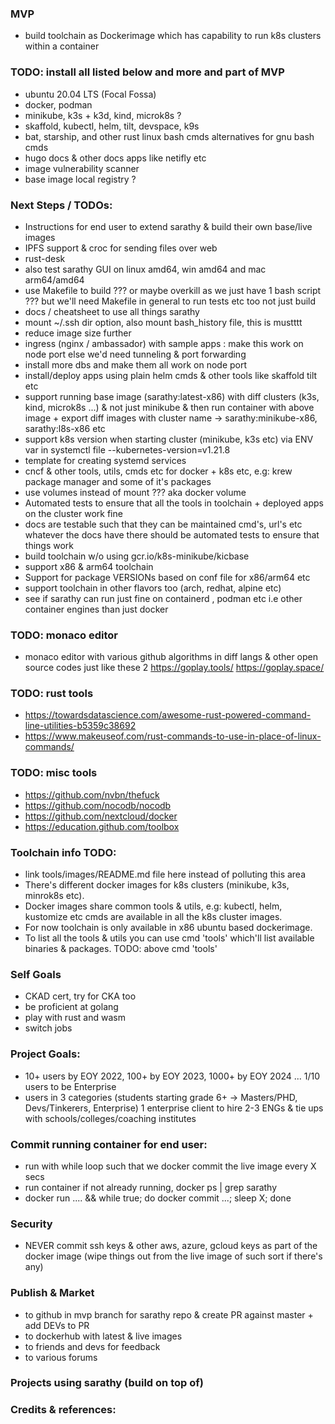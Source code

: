 ### MVP
- build toolchain as Dockerimage which has capability to run k8s clusters within a container

### TODO: install all listed below and more and part of MVP
- ubuntu 20.04 LTS (Focal Fossa)
- docker, podman
- minikube, k3s + k3d, kind, microk8s ?
- skaffold, kubectl, helm, tilt, devspace, k9s
- bat, starship, and other rust linux bash cmds alternatives for gnu bash cmds
- hugo docs & other docs apps like netifly etc
- image vulnerability scanner
- base image local registry ?

### Next Steps / TODOs:
- Instructions for end user to extend sarathy & build their own base/live images
- IPFS support & croc for sending files over web
- rust-desk
- also test sarathy GUI on linux amd64, win amd64 and mac arm64/amd64
- use Makefile to build ??? or maybe overkill as we just have 1 bash script ??? but we'll need Makefile in general to run tests etc too not just build
- docs / cheatsheet to use all things sarathy
- mount ~/.ssh dir option, also mount bash_history file, this is mustttt
- reduce image size further
- ingress (nginx / ambassador) with sample apps : make this work on node port else we'd need tunneling & port forwarding
- install more dbs and make them all work on node port 
- install/deploy apps using plain helm cmds & other tools like skaffold tilt etc 
- support running base image (sarathy:latest-x86) with diff clusters (k3s, kind, microk8s ...) & not just minikube
   & then run container with above image + export diff images with cluster name -> sarathy:minikube-x86, sarathy:l8s-x86 etc
- support k8s version when starting cluster (minikube, k3s etc) via ENV var in systemctl file --kubernetes-version=v1.21.8
- template for creating systemd services
- cncf & other tools, utils, cmds etc for docker + k8s etc, e.g: krew package manager and some of it's packages
- use volumes instead of mount ??? aka docker volume
- Automated tests to ensure that all the tools in toolchain + deployed apps on the cluster work fine
- docs are testable such that they can be maintained
  cmd's, url's etc whatever the docs have there should be automated tests to ensure that things work
- build toolchain w/o using gcr.io/k8s-minikube/kicbase
- support x86 & arm64 toolchain
- Support for package VERSIONs based on conf file for x86/arm64 etc
- support toolchain in other flavors too (arch, redhat, alpine etc)
- see if sarathy can run just fine on containerd , podman etc i.e other container engines than just docker

### TODO: monaco editor
- monaco editor with various github algorithms in diff langs & other open source codes
  just like these 2
  https://goplay.tools/
  https://goplay.space/

### TODO: rust tools
- https://towardsdatascience.com/awesome-rust-powered-command-line-utilities-b5359c38692
- https://www.makeuseof.com/rust-commands-to-use-in-place-of-linux-commands/

### TODO: misc tools
- https://github.com/nvbn/thefuck
- https://github.com/nocodb/nocodb
- https://github.com/nextcloud/docker
- https://education.github.com/toolbox

### Toolchain info TODO:
- link tools/images/README.md file here instead of polluting this area
- There's different docker images for k8s clusters (minikube, k3s, minrok8s etc).
- Docker images share common tools & utils, e.g: kubectl, helm, kustomize etc cmds are available in all the k8s cluster images.
- For now toolchain is only available in x86 ubuntu based dockerimage.
- To list all the tools & utils you can use cmd 'tools' which'll list available binaries & packages.
  TODO: above cmd 'tools'

### Self Goals
- CKAD cert, try for CKA too
- be proficient at golang
- play with rust and wasm
- switch jobs

### Project Goals:
- 10+ users by EOY 2022, 100+ by EOY 2023, 1000+ by EOY 2024 ... 1/10 users to be Enterprise
- users in 3 categories (students starting grade 6+ -> Masters/PHD, Devs/Tinkerers, Enterprise)
  1 enterprise client to hire 2-3 ENGs & tie ups with schools/colleges/coaching institutes

### Commit running container for end user:
- run with while loop such that we docker commit the live image every X secs
- run container if not already running, docker ps | grep sarathy
- docker run .... && while true; do docker commit ...; sleep X; done

### Security
- NEVER commit ssh keys & other aws, azure, gcloud keys as part of the docker image (wipe things out from the live image of such sort if there's any)

### Publish & Market
- to github in mvp branch for sarathy repo & create PR against master + add DEVs to PR
- to dockerhub with latest & live images
- to friends and devs for feedback
- to various forums

### Projects using sarathy (build on top of)

### Credits & references: